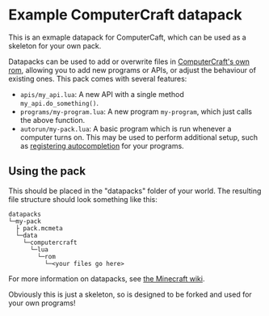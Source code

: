 # Example ComputerCraft datapack
This is an exmaple datapack for ComputerCaft, which can be used as a skeleton
for your own pack.

Datapacks can be used to add or overwrite files in [ComputerCraft's own rom][rom],
allowing you to add new programs or APIs, or adjust the behaviour of existing
ones. This pack comes with several features:

 - `apis/my_api.lua`: A new API with a single method `my_api.do_something()`.
 - `programs/my-program.lua`: A new program `my-program`, which just calls the
   above function.
 - `autorun/my-pack.lua`: A basic program which is run whenever a computer turns
   on. This may be used to perform additional setup, such as [registering
   autocompletion][completion] for your programs.

## Using the pack
This should be placed in the "datapacks" folder of your world. The resulting file structure should look something like this:

```
datapacks
└─my-pack
  ├ pack.mcmeta
  └─data
    └─computercraft
      └─lua
        └─rom
          └─<your files go here>
```

For more information on datapacks, see [the Minecraft wiki][datapacks].

Obviously this is just a skeleton, so is designed to be forked and used for your
own programs!

[datapacks]: https://minecraft.gamepedia.com/Data_pack "Datapacks on the Minecraft wiki."
[rom]: https://github.com/SquidDev-CC/CC-Tweaked/tree/mc-1.15.x/src/main/resources/data/computercraft/lua/rom
[completion]: https://tweaked.cc/module/shell.html#v:setCompletionFunction
